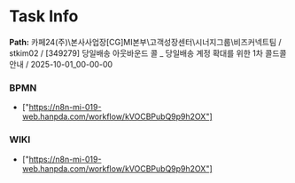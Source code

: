 # Task Info

**Path:** 카페24(주)\본사사업장\[CG]MI본부\고객성장센터\시너지그룹\비즈커넥트팀 / stkim02 / [349279] 당일배송 아웃바운드 콜 _ 당일배송 계정 확대를 위한 1차 콜드콜 안내 / 2025-10-01_00-00-00

### BPMN
- ["https://n8n-mi-019-web.hanpda.com/workflow/kVOCBPubQ9p9h2OX"]

### WIKI
- ["https://n8n-mi-019-web.hanpda.com/workflow/kVOCBPubQ9p9h2OX"]

